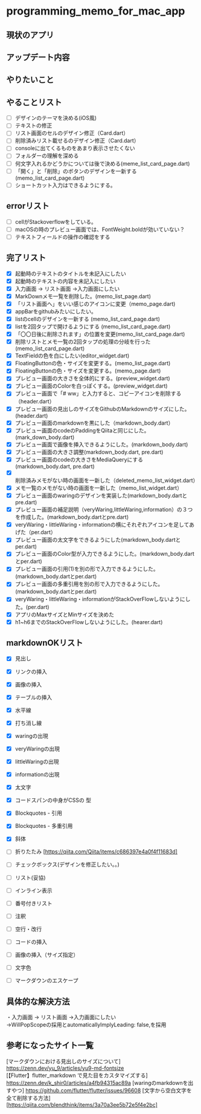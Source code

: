 # programming_memo_for_mac_app

## 現状のアプリ  


## アップデート内容


## やりたいこと

## やることリスト
- [ ] デザインのテーマを決める(iOS風) 
- [ ] テキストの修正
- [ ] リスト画面のセルのデザイン修正（Card.dart）
- [ ] 削除済みリスト載せるのデザイン修正（Card.dart）
- [ ] consoleに出てくるものをあまり表示させたくない
- [ ] フォルダーの理解を深める
- [ ] 何文字入れるかどうかについては後で決める(meme_list_card_page.dart)
- [ ] 「開く」と「削除」のボタンのデザインを一新する(memo_list_card_page.dart)
- [ ] ショートカット入力はできるようにする。

## errorリスト
- [ ] cellがStackoverflowをしている。
- [ ] macOSの時のプレビュー画面では、FontWeight.boldが効いていない？
- [ ] テキストフィールドの操作の確認をする

## 完了リスト
- [x] 起動時のテキストのタイトルを未記入にしたい
- [x] 起動時のテキストの内容を未記入にしたい
- [x] 入力画面 → リスト画面 ->入力画面にしたい
- [x] MarkDownメモ一覧を削除した。(memo_list_page.dart)
- [x] 「リスト画面へ」をいい感じのアイコンに変更（memo_page.dart)
- [x] appBarをgithubみたいにしたい。
- [x] listのcellのデザインを一新する (memo_list_card_page.dart) 
- [x] listを2回タップで開けるようにする  (memo_list_card_page.dart) 
- [x] 「〇〇日後に削除されます」の位置を変更(memo_list_card_page.dart) 
- [x] 削除リストとメモ一覧の2回タップの処理の分岐を行った(memo_list_card_page.dart) 
- [x] TextFieldの色を白にしたい(editor_widget.dart)
- [x] FloatingButtonの色・サイズを変更する。(memo_list_page.dart)
- [x] FloatingButtonの色・サイズを変更する。(memo_page.dart)
- [x] プレビュー画面の大きさを全体的にする。(preview_widget.dart)
- [x] プレビュー画面のColorを白っぽくする。(preview_widget.dart)
- [x] プレビュー画面で「# ww」と入力すると、コピーアイコンを削除する（header.dart）
- [x] プレビュー画面の見出しのサイズをGithubのMarkdownのサイズにした。(header.dart)
- [x] プレビュー画面のmarkdownを黒にした（markdown_body.dart）
- [x] プレビュー画面のcodeのPaddingをQiitaと同じにした。(mark_down_body.dart)
- [x] プレビュー画面で画像を挿入できるようにした。(markdown_body.dart)
- [x] プレビュー画面の大きさ調整(markdown_body.dart, pre.dart)
- [x] プレビュー画面のcodeの大きさをMediaQueryにする(markdown_body.dart, pre.dart)
- [x] 削除済みメモがない時の画面を一新した（deleted_memo_list_widget.dart）
- [x] メモ一覧のメモがない時の画面を一新した（memo_list_widget.dart）
- [x] プレビュー画面のwaringのデザインを実装した(markdown_body.dartとpre.dart)
- [x] プレビュー画面の補足説明（veryWaring,littleWaring,information）の３つを作成した。(markdown_body.dartとpre.dart)
- [x] veryWaring・littleWaring・informationの横にそれぞれアイコンを足してあげた（per.dart）
- [x] プレビュー画面の太文字をできるようにした(markdown_body.dartとper.dart)
- [x] プレビュー画面のColor型が入力できるようにした。(markdown_body.dartとper.dart)
- [x] プレビュー画面の引用(1)を別の形で入力できるようにした。(markdown_body.dartとper.dart)
- [x] プレビュー画面の多重引用を別の形で入力できるようにした。(markdown_body.dartとper.dart)
- [x] veryWaring・littleWaring・informationがStackOverFlowしないようにした。(per.dart)
- [x] アプリのMaxサイズとMinサイズを決めた
- [x] h1~h6までのStackOverFlowしないようにした。(hearer.dart)

## markdownOKリスト
- [x] 見出し
- [x] リンクの挿入
- [x] 画像の挿入
- [x] テーブルの挿入
- [x] 水平線
- [x] 打ち消し線
- [x] waringの出現
- [x] veryWaringの出現
- [x] littleWaringの出現
- [x] informationの出現
- [x] 太文字
- [x] コードスパンの中身がCSSの <color> 型
- [x] Blockquotes - 引用
- [x] Blockquotes - 多重引用
- [x] 斜体


- [ ] 折りたたみ
[https://qiita.com/Qiita/items/c686397e4a0f4f11683d]
- [ ] チェックボックス(デザインを修正したい。。)
- [ ] リスト(妥協)
- [ ] インライン表示
- [ ] 番号付きリスト
- [ ] 注釈
- [ ] 空行・改行
- [ ] コードの挿入
- [ ] 画像の挿入（サイズ指定）
- [ ] 文字色
- [ ] マークダウンのエスケープ

## 具体的な解決方法
・入力画面 → リスト画面 ->入力画面にしたい   
 ->WillPopScopeの採用とautomaticallyImplyLeading: false,を採用
 

 
## 参考になったサイト一覧
[マークダウンにおける見出しのサイズについて]  
https://zenn.dev/yu_9/articles/yu9-md-fontsize   
[【Flutter】flutter_markdown で見た目をカスタマイズする]
https://zenn.dev/k_shir0/articles/a4fb94315ac89a
[waringのmarkdownを出すやつ]
 https://github.com/flutter/flutter/issues/96608
[文字から空白文字を全て削除する方法]
 [https://qiita.com/blendthink/items/3a70a3ee5b72e5f4e2bc]

